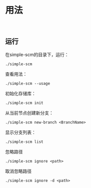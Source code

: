 # 用法

&nbsp;

## 运行

在simple-scm的目录下，运行：

```
./simple-scm
```

查看用法：

```
./simple-scm --usage
```

初始化存储库：

```
./simple-scm init
```

从当前节点创建新分支：

```
./simple-scm new-branch <BranchName>
```

显示分支列表：

```
./simple-scm list
```

忽略路径

```
./simple-scm ignore <path>
```

取消忽略路径

```
./simple-scm ignore -d <path>
```

